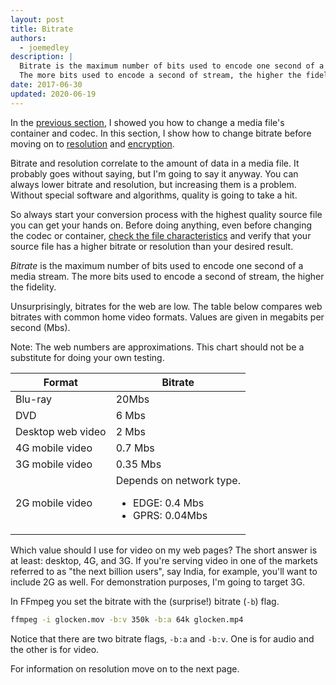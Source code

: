 ```yaml
---
layout: post
title: Bitrate
authors:
  - joemedley
description: |
  Bitrate is the maximum number of bits used to encode one second of a stream.
  The more bits used to encode a second of stream, the higher the fidelity.
date: 2017-06-30
updated: 2020-06-19
---
```


In the [previous section](../containers-and-codecs), I showed you how to change a
media file's container and codec. In this section, I show how to change bitrate
before moving on to [resolution](../resolution) and [encryption](../encryption).

Bitrate and resolution correlate to the amount of data in a media file. It
probably goes without saying, but I'm going to say it anyway. You can always
lower bitrate and resolution, but increasing them is a problem. Without special
software and algorithms, quality is going to take a hit.

So always start your conversion process with the highest quality source file you
can get your hands on. Before doing anything, even before changing the codec or
container, [check the file
characteristics](../cheetsheet/#display-characteristics) and verify that your
source file has a higher bitrate or resolution than your desired result.

_Bitrate_ is the maximum number of bits used to encode one second of a media stream.
The more bits used to encode a second of stream, the higher the fidelity.

Unsurprisingly, bitrates for the web are low. The table below compares web
bitrates with common home video formats. Values are given in megabits per second
(Mbs).

Note: The web numbers are approximations. This chart should not be a substitute for
doing your own testing.

| Format | Bitrate |
| ------ | ------- |
| Blu-ray | 20Mbs |
| DVD | 6 Mbs |
| Desktop web video | 2 Mbs |
| 4G mobile video | 0.7 Mbs |
| 3G mobile video | 0.35 Mbs |
| 2G mobile video | Depends on network type.<ul><li>EDGE: 0.4 Mbs</li><li>GPRS: 0.04Mbs</li></ul> |

Which value should I use for video on my web pages? The short answer is at
least: desktop, 4G, and 3G. If you're serving video in one of the markets
referred to as "the next billion users", say India, for example, you'll want to
include 2G as well. For demonstration purposes, I'm going to target 3G.

In FFmpeg you set the bitrate with the (surprise!) bitrate (`-b`) flag.

```bash
ffmpeg -i glocken.mov -b:v 350k -b:a 64k glocken.mp4
```

Notice that there are two bitrate flags, `-b:a` and `-b:v`. One is for audio and the
other is for video.

For information on resolution move on to the next page.
